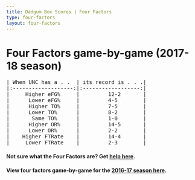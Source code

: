 ```yaml
---
title: Dadgum Box Scores | Four Factors
type: four-factors
layout: four-factors
---
```


# Four Factors game-by-game (2017-18 season)

<pre class="huffman stilwata">
| When UNC has a . .  | its record is . . .|
|:-------------------:|:------------------:|
|     Higher eFG%     |         12-2       |
|      Lower eFG%     |         4-5        |
|      Higher TO%     |         7-5        |
|      Lower TO%      |         8-2        |
|       Same TO%      |         1-0        |
|      Higher OR%     |         14-5       |
|      Lower OR%      |         2-2        |
|    Higher FTRate    |         14-4       |
|     Lower FTRate    |         2-3        |
</pre>

#### Not sure what the Four Factors are? Get [help here](https://cbbstatshelp.com/four-factors/intro/).

#### View four factors game-by-game for the [2016-17 season here](/four-factors-16-17).